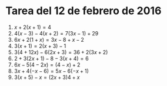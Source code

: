 # Tarea del 12 de febrero de 2016

1. $x+2(x+1)=4$
2. $4(x-3)-4(x+2)=7(3x-1)+29$
3. $6x+2(1+x)=3x-8+x-2$
3. $3(x+1)=2(x+3)-1$
4. $3(4+12x)-6(2x+3)=36+2(3x+2)$
5. $2+3(2x+1)-8-3(x+4)=6$
6. $6x-5(4-2x)=(4-x)+2$
7. $3x+4(-x-6)=5x-6(-x+1)$
8. $3(x+5)-x=(2x+3)4+x$
